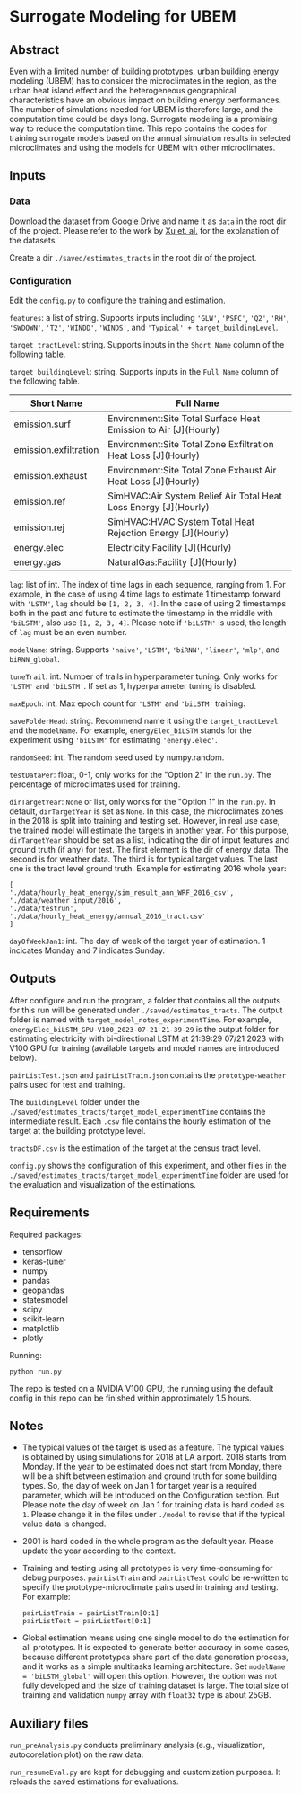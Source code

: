 # Surrogate Modeling for UBEM


## Abstract
Even with a limited number of building prototypes, urban building energy modeling (UBEM)
has to consider the microclimates in the region, as the urban heat island effect and the 
heterogeneous geographical characteristics have an obvious impact on building energy
performances. The number of simulations needed for UBEM is therefore large, and the 
computation time could be days long. Surrogate modeling is a promising way to reduce
the computation time. This repo contains the codes for training surrogate models based
on the annual simulation results in selected microclimates and using the models for UBEM 
with other microclimates.


## Inputs
### Data
Download the dataset from [Google Drive](https://drive.google.com/drive/folders/1RWX9ef1bM4drVp5AVWS11xkaZFG_q-DO?usp=drive_link) 
and name it as `data` in the root dir of the project.
Please refer to the work by [Xu et. al.](https://github.com/IMMM-SFA/xu_etal_2022_sdata)
for the explanation of the datasets.

Create a dir `./saved/estimates_tracts` in the root dir of the project.

### Configuration
Edit the `config.py` to configure the training and estimation.

`features`: a list of string. Supports inputs including 
`'GLW'`, `'PSFC'`, `'Q2'`, `'RH'`, `'SWDOWN'`, `'T2'`, `'WINDD'`, `'WINDS'`, 
and `'Typical' + target_buildingLevel`.

`target_tractLevel`: string. Supports inputs in the `Short Name`
column of the following table.

`target_buildingLevel`: string. Supports inputs in the `Full Name`
column of the following table.

| Short Name | Full Name                                                         |
|------------|-------------------------------------------------------------------|
| emission.surf  | Environment:Site Total Surface Heat Emission to Air \[J](Hourly)  |
| emission.exfiltration | Environment:Site Total Zone Exfiltration Heat Loss \[J](Hourly)   | 
| emission.exhaust | Environment:Site Total Zone Exhaust Air Heat Loss \[J](Hourly)    |
| emission.ref | SimHVAC:Air System Relief Air Total Heat Loss Energy \[J](Hourly) |
| emission.rej | SimHVAC:HVAC System Total Heat Rejection Energy \[J](Hourly)      |
| energy.elec | Electricity:Facility \[J](Hourly)                                 |
| energy.gas | NaturalGas:Facility \[J](Hourly)                                  |

`lag`: list of int. The index of time lags in each sequence, ranging from 1. 
For example, in the case of using 4 time lags to estimate 1 timestamp forward with `'LSTM'`, 
`lag` should be `[1, 2, 3, 4]`. In the case of using 2 timestamps both in the past
and future to estimate the timestamp in the middle with `'biLSTM'`, also use
`[1, 2, 3, 4]`. Please note if `'biLSTM'` is used, the length of `lag` must be 
an even number.

`modelName`: string. Supports `'naive'`, `'LSTM'`, `'biRNN'`, `'linear'`, 
`'mlp'`, and `biRNN_global`.

`tuneTrail`: int. Number of trails in hyperparameter tuning. Only works
for `'LSTM'` and `'biLSTM'`. If set as 1, hyperparameter tuning is disabled.

`maxEpoch`: int. Max epoch count for `'LSTM'` and `'biLSTM'` training.

`saveFolderHead`: string. Recommend name it using the `target_tractLevel`
and the `modelName`. For example, `energyElec_biLSTM` stands for the experiment
using `'biLSTM'` for estimating `'energy.elec'`.

`randomSeed`: int. The random seed used by numpy.random.

`testDataPer`: float, 0-1, only works for the "Option 2" in the `run.py`. 
The percentage of microclimates used for training. 

`dirTargetYear`: `None` or list, only works for the "Option 1" in the `run.py`.
In default, `dirTargetYear` is set as `None`. In this case, the microclimates zones 
in the 2018 is split into training and testing set. However, in real use case, the trained
model will estimate the targets in another year. For this purpose, `dirTargetYear` should be set as a 
list, indicating the dir of input features and ground truth (if any) for test.
The first element is the dir of energy data. The second is for weather data. The third is 
for typical target values. The last one is the tract level ground truth. Example for estimating 2016 whole year:
```
[
'./data/hourly_heat_energy/sim_result_ann_WRF_2016_csv',
'./data/weather input/2016',
'./data/testrun',
'./data/hourly_heat_energy/annual_2016_tract.csv'
]
```

`dayOfWeekJan1`: int. The day of week of the target year of estimation. 1 incicates Monday and 7 indicates
Sunday. 


## Outputs
After configure and run the program, a folder that contains all the outputs for
this run will be generated under `./saved/estimates_tracts`. The output folder
is named with `target_model_notes_experimentTime`. 
For example, `energyElec_biLSTM_GPU-V100_2023-07-21-21-39-29`
is the output folder for estimating electricity with bi-directional LSTM at
21:39:29 07/21 2023 with V100 GPU for training (available targets and model names are introduced below).

`pairListTest.json` and `pairListTrain.json` contains the `prototype-weather` pairs
used for test and training.

The `buildingLevel` folder under the `./saved/estimates_tracts/target_model_experimentTime` contains
the intermediate result. Each `.csv` file contains the hourly estimation of the
target at the building prototype level.

`tractsDF.csv` is the estimation of the target at the census tract level.

`config.py` shows the configuration of this experiment, and other files in the 
`./saved/estimates_tracts/target_model_experimentTime` folder are used for 
the evaluation and visualization of the estimations.


## Requirements
Required packages:
* tensorflow
* keras-tuner
* numpy
* pandas
* geopandas
* statesmodel
* scipy
* scikit-learn
* matplotlib
* plotly

Running:
```
python run.py
```

The repo is tested on a NVIDIA V100 GPU, the running using the default config in this
repo can be finished within approximately 1.5 hours.


## Notes

* The typical values of the target is used as a feature. The typical values is obtained
by using simulations for 2018 at LA airport. 2018 starts from Monday. If the year to be
estimated does not start from Monday, there will be a shift between estimation and 
ground truth for some building types. So, the day of week on Jan 1 for target year is a required 
parameter, which will be introduced on the Configuration section. But Please note
the day of week on Jan 1 for training data is hard coded as `1`. Please change it in the 
files under `./model` to revise that if the typical value data is changed.

* 2001 is hard coded in the whole program as the default year. Please update the year
according to the context.

* Training and testing using all prototypes is very time-consuming for debug purposes. `pairListTrain`
and `pairListTest` could be re-written to specify the prototype-microclimate pairs used in training and testing. 
For example:
    ```
    pairListTrain = pairListTrain[0:1]
    pairListTest = pairListTest[0:1]
    ```
  
* Global estimation means using one single model to do the estimation for all prototypes. It is expected to 
generate better accuracy in some cases, because different prototypes share part of the data generation process,
and it works as a simple multitasks learning architecture. Set `modelName = 'biLSTM_global'` will open 
this option. However, the option was not fully developed and the size of training dataset is large.
The total size of training and validation `numpy` array with `float32` type is about 25GB. 

  
## Auxiliary files
`run_preAnalysis.py` conducts preliminary analysis (e.g., visualization, autocorelation plot) 
on the raw data.

`run_resumeEval.py` are kept for debugging and customization purposes. It reloads the saved estimations
for evaluations. 
